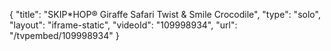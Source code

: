 {
    "title": "SKIP*HOP&reg; Giraffe Safari Twist &amp; Smile Crocodile",
    "type": "solo",
    "layout": "iframe-static",
    "videoId": "109998934",
    "url": "\/tvpembed\/109998934"
}